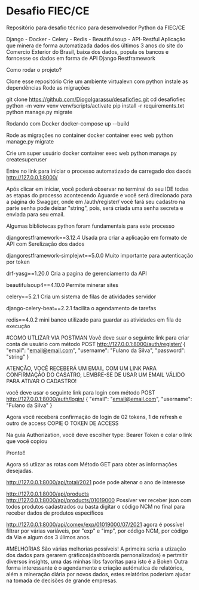 # Desafio FIEC/CE
Repositório para desafio técnico para desenvolvedor Python da FIEC/CE

Django - Docker - Celery - Redis - Beautifulsoup - API-Restful
Aplicação que minera de forma automatizada dados dos últimos 3 anos do site do Comercio Exterior do Brasil, 
baixa dos dados, popula os bancos e forncesse os dados em forma de API Django Restframework

Como rodar o projeto?

Clone esse repositório
Crie um ambiente virtualevn com python
instale as dependências
Rode as migrações

git clone https://github.com/DiogoIgarassu/desafiofiec.git
cd desafiofiec
python -m venv venv
venv/scripts/activate
pip install -r requirements.txt
python manage.py migrate

Rodando com Docker
docker-compose up --build

Rode as migrações no container
docker container exec web python manage.py migrate

Crie um super usuário
docker container exec web python manage.py createsuperuser

Entre no link para iniciar o processo automatizado de carregado dos daods
http://127.0.0.1:8000/

Após clicar em iniciar, você poderá observar no terminal do seu IDE todas as etapas do processo acontecendo
Aguarde e você será direcionado para a página do Swagger, onde em /auth/register/ você fará seu cadastro
na parte senha pode deixar "string", pois, será criada uma senha secreta e enviada para seu email.

Algumas bibliotecas python foram fundamentais para este processo

djangorestframework==3.12.4
Usada pra criar a aplicação em formato de API com Serelização dos dados 

djangorestframework-simplejwt==5.0.0
Muito importante para autenticação por token

drf-yasg==1.20.0
Cria a pagina de gerenciamento da API

beautifulsoup4==4.10.0
Permite minerar sites

celery==5.2.1
Cria um sistema de filas de atividades servidor

django-celery-beat==2.2.1
facilita o agendamento de tarefas

redis==4.0.2
mini banco utilizado para guardar as atividades em fila de execução



#COMO UTLIZAR VIA POSTMAN
Vovê deve suar o seguinte link para criar conta de usuário com método POST
http://127.0.0.1:8000/auth/register/
{
  "email": "email@email.com",
  "username": "Fulano da Silva",
  "password": "string"
}

ATENÇÃO, VOCÊ RECEBERÁ UM EMAIL COM UM LINK PARA CONFIRMAÇÃO DO CASATRO, LEMBRE-SE DE USAR UM EMAIL VÁLIDO PARA ATIVAR O CADASTRO!

você deve usar o seguinte link para login com método POST
http://127.0.0.1:8000/auth/login/
{
  "email": "email@email.com",
  "username": "Fulano da Silva"
}

Agora você receberá confirmação de login de 02 tokens, 1 de refresh e outro de access
COPIE O TOKEN DE ACCESS

Na guia Authorization, você deve escolher type: Bearer Token e colar o link que você copiou

Pronto!!

Agora só utlizar as rotas com Método GET para obter as informações desejadas.

http://127.0.0.1:8000/api/total/2021
pode pode altenar o ano de interesse

http://127.0.0.1:8000/api/products
http://127.0.0.1:8000/api/products/01019000
Possíver ver receber json com todos produtos cadastrados ou basta digitar o código NCM no final para receber dados de produtos específicos

http://127.0.0.1:8000/api/comex/exp/01019000/07/2021
agora é possível filtrar por várias variáveis, por "exp" e "imp", por código NCM, por código da Via e algum dos 3 úlimos anos.



#MELHORIAS
São várias melhorias possíveis!
A primeira seria a utização dos dados para gerarem gráficos(dashboards pernonalizados) e pertmitir diversos insights, uma das minhas libs favoritas para isto é a Bokeh
Outra forma interessante é o agendamente e criação autómatica de relatórios, além a mineração diária por novos dados, estes relatórios 
poderiam ajudar na tomada de decisões de grande empresas.

